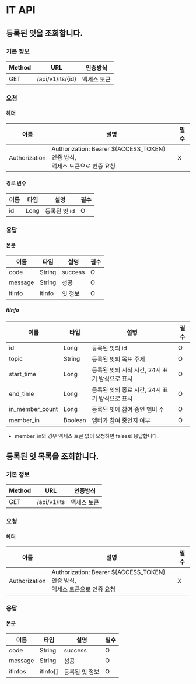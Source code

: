 # IT API

## 등록된 잇을 조회합니다.

### 기본 정보

| Method | URL              | 인증방식   |
|--------|------------------|--------|
| GET    | /api/v1/its/{id} | 액세스 토큰 |

### 요청

#### 헤더

| 이름            | 설명                                                               | 필수 |
|---------------|------------------------------------------------------------------|----|
| Authorization | Authorization: Bearer ${ACCESS_TOKEN} 인증 방식, <br> 액세스 토큰으로 인증 요청 | X  |

#### 경로 변수

| 이름 | 타입   | 설명       | 필수 |
|----|------|----------|----|
| id | Long | 등록된 잇 id | O  |

### 응답

#### 본문

| 이름      | 타입     | 설명      | 필수 |
|---------|--------|---------|----|
| code    | String | success | O  |
| message | String | 성공      | O  |
| itInfo  | itInfo | 잇 정보    | O  |

##### itInfo

| 이름              | 타입      | 설명                           | 필수 |
|-----------------|---------|------------------------------|----|
| id              | Long    | 등록된 잇의 id                    | O  |
| topic           | String  | 등록된 잇의 목표 주제                 | O  |
| start_time      | Long    | 등록된 잇의 시작 시간, 24시 표기 방식으로 표시 | O  |
| end_time        | Long    | 등록된 잇의 종료 시간, 24시 표기 방식으로 표시 | O  |
| in_member_count | Long    | 등록된 잇에 참여 중인 멤버 수            | O  |
| member_in       | Boolean | 멤버가 참여 중인지 여부                | O  |

- member_in의 경우 엑세스 토큰 없이 요청하면 false로 응답합니다.

## 등록된 잇 목록을 조회합니다.

### 기본 정보

| Method | URL         | 인증방식   |
|--------|-------------|--------|
| GET    | /api/v1/its | 액세스 토큰 |

### 요청

#### 헤더

| 이름            | 설명                                                               | 필수 |
|---------------|------------------------------------------------------------------|----|
| Authorization | Authorization: Bearer ${ACCESS_TOKEN} 인증 방식, <br> 액세스 토큰으로 인증 요청 | X  |

### 응답

#### 본문

| 이름      | 타입       | 설명       | 필수 |
|---------|----------|----------|----|
| code    | String   | success  | O  |
| message | String   | 성공       | O  |
| itInfos | itInfo[] | 등록된 잇 정보 | O  |
